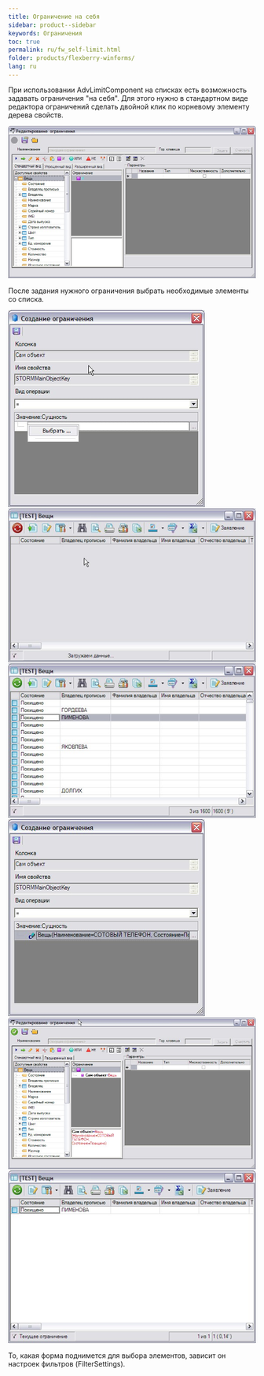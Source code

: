 ```yaml
---
title: Ограничение на себя
sidebar: product--sidebar
keywords: Ограничения
toc: true
permalink: ru/fw_self-limit.html
folder: products/flexberry-winforms/
lang: ru
---
```


При использовании AdvLimitComponent на списках есть возможность задавать ограничения "на себя". Для этого нужно в стандартном виде редактора ограничений сделать двойной клик по корневому элементу дерева свойств.

![](/images/pages/products/flexberry-winforms/subsystems/limits/Scr02_1.jpg)

После задания нужного ограничения выбрать необходимые элементы со списка.

![](/images/pages/products/flexberry-winforms/subsystems/limits/Scr03_1.jpg)
![](/images/pages/products/flexberry-winforms/subsystems/limits/Scr04.jpg)
![](/images/pages/products/flexberry-winforms/subsystems/limits/Scr05.jpg)
![](/images/pages/products/flexberry-winforms/subsystems/limits/Scr06.jpg)
![](/images/pages/products/flexberry-winforms/subsystems/limits/Scr07.jpg)
![](/images/pages/products/flexberry-winforms/subsystems/limits/Scr08.jpg)

То, какая форма поднимется для выбора элементов, зависит он настроек фильтров (FilterSettings).